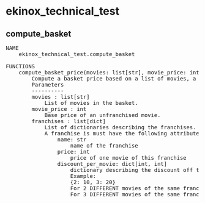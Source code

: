 # ekinox_technical_test

## compute_basket
<pre>
NAME
    ekinox_technical_test.compute_basket

FUNCTIONS  
    compute_basket_price(movies: list[str], movie_price: int, franchises: list[dict]) -> int  
        Compute a basket price based on a list of movies, a base movie price and a list discounted franchises.  
        Parameters  
        ----------  
        movies : list[str]  
            List of movies in the basket.  
        movie_price : int  
            Base price of an unfranchised movie.  
        franchises : list[dict]  
            List of dictionaries describing the franchises.  
            A franchise is must have the following attributes:  
                name: str  
                    name of the franchise  
                price: int  
                    price of one movie of this franchise  
                discount_per_movie: dict[int, int]  
                    dictionary describing the discount off the basket based on the number of UNIQUE franchised movies  
                    Example:  
                    {2: 10, 3: 20}  
                    For 2 DIFFERENT movies of the same franchise, 10% discount is applied on the basket  
                    For 3 DIFFERENT movies of the same franchise, 20% discount is applied on the basket  
</pre>